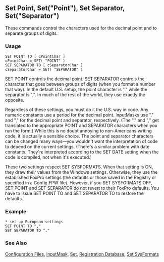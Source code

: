 ## Set Point, Set("Point"), Set Separator, Set("Separator")

These commands control the characters used for the decimal point and to separate groups of digits.

### Usage

```foxpro
SET POINT TO [ cPointChar ]
cPointChar = SET( "POINT" )
SET SEPARATOR TO [ cSeparatorChar ]
cSeparatorChar = SET( "SEPARATOR" )
```

SET POINT controls the decimal point. SET SEPARATOR controls the character that goes between groups of digits (when you format a number that way). In the default U.S. setup, the point character is "." while the separator is ",". In much of the rest of the world, they use exactly the opposite.

Regardless of these settings, you must do it the U.S. way in code. Any numeric constants use a period for the decimal point. InputMasks use "." and "," for the decimal point and separator, respectively. (The "." and "," get translated to the appropriate POINT and SEPARATOR characters when you run the form.) While this is no doubt annoying to non-Americans writing code, it is actually a sensible choice. The point and separator characters can be changed many ways&mdash;you wouldn't want the interpretation of code to depend on the current settings. (There's a similar problem with date constants. They're interpreted according to the SET DATE setting when the code is compiled, not when it's executed.)

These two settings respect SET SYSFORMATS. When that setting is ON, they draw their values from the Windows settings. Otherwise, they use the established FoxPro settings (the defaults or those saved in the Registry or specified in a Config.FPW file). However, if you SET SYSFORMATS OFF, SET POINT and SET SEPARATOR do not revert to their FoxPro defaults. You have to issue SET POINT TO and SET SEPARATOR TO to restore the defaults.

### Example

```foxpro
* set up European settings
SET POINT TO ","
SET SEPARATOR TO "."
```
### See Also

[Configuration Files](s4g322.md), [InputMask](s4g311.md), [Set](s4g126.md), [Registration Database](s4g300.md), [Set SysFormats](s4g692.md)
